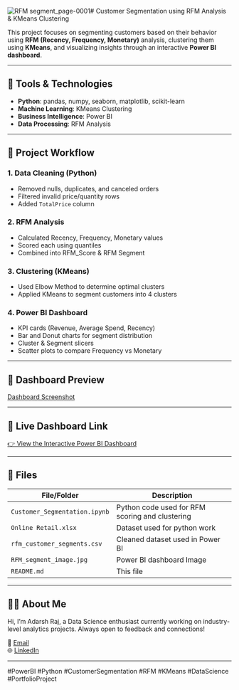 ![RFM segment_page-0001](https://github.com/user-attachments/assets/05778c28-3c2c-4d5a-bd15-3f1689939a22)# Customer Segmentation using RFM Analysis & KMeans Clustering

This project focuses on segmenting customers based on their behavior using **RFM (Recency, Frequency, Monetary)** analysis, clustering them using **KMeans**, and visualizing insights through an interactive **Power BI dashboard**.

---

## 🚀 Tools & Technologies
- **Python**: pandas, numpy, seaborn, matplotlib, scikit-learn
- **Machine Learning**: KMeans Clustering
- **Business Intelligence**: Power BI
- **Data Processing**: RFM Analysis

---

## 📁 Project Workflow

### 1. Data Cleaning (Python)
- Removed nulls, duplicates, and canceled orders
- Filtered invalid price/quantity rows
- Added `TotalPrice` column

### 2. RFM Analysis
- Calculated Recency, Frequency, Monetary values
- Scored each using quantiles
- Combined into RFM_Score & RFM Segment

### 3. Clustering (KMeans)
- Used Elbow Method to determine optimal clusters
- Applied KMeans to segment customers into 4 clusters

### 4. Power BI Dashboard
- KPI cards (Revenue, Average Spend, Recency)
- Bar and Donut charts for segment distribution
- Cluster & Segment slicers
- Scatter plots to compare Frequency vs Monetary

---

## 📸 Dashboard Preview
[Dashboard Screenshot](RFM_segment_image.jpg)

---

## 🔗 Live Dashboard Link
[👉 View the Interactive Power BI Dashboard](https://app.powerbi.com/view?r=eyJrIjoiMGY1YzEzZDEtYjg3YS00NjlhLTliY2MtYWRlYTAyYmYyMWEzIiwidCI6ImUxNGU3M2ViLTUyNTEtNDM4OC04ZDY3LThmOWYyZTJkNWE0NiIsImMiOjEwfQ%3D%3D&embedImagePlaceholder=true)

---

## 📂 Files
| File/Folder | Description |
|-------------|-------------|
| `Customer_Segmentation.ipynb` | Python code used for RFM scoring and clustering |
| `Online Retail.xlsx`     | Dataset used for python work |
| `rfm_customer_segments.csv`     | Cleaned dataset used in Power BI |
| `RFM_segment_image.jpg` | Power BI dashboard Image |
| `README.md` | This file |

---

## 🙋‍♂️ About Me
Hi, I’m Adarsh Raj, a Data Science enthusiast currently working on industry-level analytics projects. Always open to feedback and connections!

📧 [Email](mailto:adarshraj7750@gmail.com)  
🌐 [LinkedIn](https://www.linkedin.com/in/adarsh-raj-810a5829a/)

---

#PowerBI #Python #CustomerSegmentation #RFM #KMeans #DataScience #PortfolioProject
